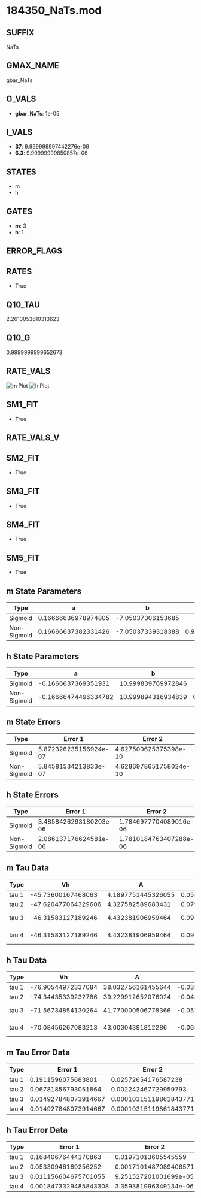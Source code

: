 # 184350_NaTs.mod

## SUFFIX

NaTs

## GMAX_NAME

gbar_NaTs

## G_VALS

- **gbar_NaTs**: 1e-05

## I_VALS

- **37**: 9.999999997442276e-06
- **6.3**: 9.99999999850857e-06

## STATES

- m
- h

## GATES

- **m**: 3
- **h**: 1

## ERROR_FLAGS


## RATES

- True

## Q10_TAU

2.2613053610313623

## Q10_G

0.9999999999652673

## RATE_VALS

![m Plot](/Users/pbozelos/Dropbox/icg-Chai-Panos/supermodels/output_markdown_files/Na/184350_NaTs.mod/images/m.png)
![h Plot](/Users/pbozelos/Dropbox/icg-Chai-Panos/supermodels/output_markdown_files/Na/184350_NaTs.mod/images/h.png)

## SM1_FIT

- True

## RATE_VALS_V

## SM2_FIT

- True

## SM3_FIT

- True

## SM4_FIT

- True

## SM5_FIT

- True

## m State Parameters

| Type | a | b | c | d |
| --- | --- | --- | --- | --- |
| Sigmoid | 0.16666636978974805 | -7.05037306153685 |
| Non-Sigmoid | 0.16666637382331426 | -7.05037339318388 | 0.9999999903417638 | -2.1985753705036536e-08 |

## h State Parameters

| Type | a | b | c | d |
| --- | --- | --- | --- | --- |
| Sigmoid | -0.1666637369351931 | 10.999839769972846 |
| Non-Sigmoid | -0.16666474496334782 | 10.999894316934839 | 0.9999959259182634 | -1.61331875573461e-07 |

## m State Errors

| Type | Error 1 | Error 2 | Error 3 |
| --- | --- | --- | --- |
| Sigmoid | 5.872326235156924e-07 | 4.627500625375398e-10 | 3.3361300270633873e-07 |
| Non-Sigmoid | 5.84581534213833e-07 | 4.6286978651758024e-10 | 3.321068911127066e-07 |

## h State Errors

| Type | Error 1 | Error 2 | Error 3 |
| --- | --- | --- | --- |
| Sigmoid | 3.4858426293180203e-06 | 1.7846977704089016e-06 | 3.031846938953744e-06 |
| Non-Sigmoid | 2.086137176624581e-06 | 1.7810184763407288e-06 | 1.814438942249166e-06 |

## m Tau Data

| Type | Vh | A | b1 | b2 | c1 | c2 | d1 | d2 | e1 | e2 |
| --- | --- | --- | --- | --- | --- | --- | --- | --- | --- | --- |
| tau 1 | -45.73600167468063 | 4.1897751445326055 | 0.051325732482539126 | 0.04656457276028647 |
| tau 2 | -47.620477064329606 | 4.327582589683431 | 0.07927647321791684 | 0.0008167317775501859 | 0.05603030363759948 | -0.00025001240511254613 |
| tau 3 | -46.31583127189246 | 4.432381906959464 | 0.09155779950560321 | 0.0016986457515645965 | 1.3557265064317064e-05 | 0.06895869633389953 | -0.0006082122840838749 | 2.041613850373221e-06 |
| tau 4 | -46.31583127189246 | 4.432381906959464 | 0.09155779950560321 | 0.0016986457515645965 | 1.3557265064317064e-05 | 0.0 | 0.06895869633389953 | -0.0006082122840838749 | 2.041613850373221e-06 | 0.0 |

## h Tau Data

| Type | Vh | A | b1 | b2 | c1 | c2 | d1 | d2 | e1 | e2 |
| --- | --- | --- | --- | --- | --- | --- | --- | --- | --- | --- |
| tau 1 | -76.90544972337084 | 38.032756161455644 | -0.032478403743409615 | -0.08448077549786663 |
| tau 2 | -74.34435339232786 | 39.229912652076024 | -0.04380745752659171 | 0.00016102669119222006 | -0.11077598941674598 | -0.002047532745695461 |
| tau 3 | -71.56734854130264 | 41.770000506778366 | -0.057140457471218035 | 0.0004286403601675081 | -1.2356688486492573e-06 | -0.10540920668953122 | -0.002617138358557127 | -3.3604718360551246e-05 |
| tau 4 | -70.08456267083213 | 43.00304391812286 | -0.06549971688531166 | 0.0006783548181160146 | -3.7673198937241784e-06 | 8.112933465055677e-09 | -0.10152203289248916 | -0.0023943612562775736 | -3.970060155721542e-05 | -3.329668020182237e-07 |

## m Tau Error Data

| Type | Error 1 | Error 2 | Error 3 |
| --- | --- | --- | --- |
| tau 1 | 0.1911596075683801 | 0.02572654176587238 | 0.09633570660945423 |
| tau 2 | 0.06781856793051864 | 0.002242467729959793 | 0.034177459066454335 |
| tau 3 | 0.014927848073914667 | 0.00010315119861843771 | 0.007522953256977835 |
| tau 4 | 0.014927848073914667 | 0.00010315119861843771 | 0.007522953256977835 |

## h Tau Error Data

| Type | Error 1 | Error 2 | Error 3 |
| --- | --- | --- | --- |
| tau 1 | 0.16840676444170863 | 0.01971013605545559 | 0.09565085798297467 |
| tau 2 | 0.05330946169256252 | 0.0017101487089406571 | 0.030278449719097232 |
| tau 3 | 0.011156604675701055 | 9.251527201001699e-05 | 0.006336674259762565 |
| tau 4 | 0.0018473329485843308 | 3.359381996349134e-06 | 0.0010492392161211034 |

